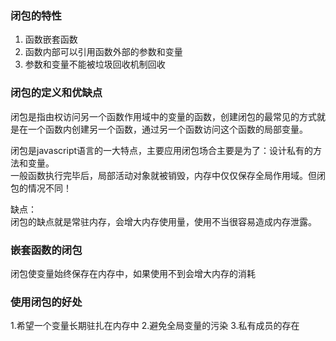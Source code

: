 ### 闭包的特性
1. 函数嵌套函数
2. 函数内部可以引用函数外部的参数和变量
3. 参数和变量不能被垃圾回收机制回收
### 闭包的定义和优缺点
闭包是指由权访问另一个函数作用域中的变量的函数，创建闭包的最常见的方式就是在一个函数内创建另一个函数，通过另一个函数访问这个函数的局部变量。  

闭包是javascript语言的一大特点，主要应用闭包场合主要是为了：设计私有的方法和变量。  
一般函数执行完毕后，局部活动对象就被销毁，内存中仅仅保存全局作用域。但闭包的情况不同！  

缺点：  
闭包的缺点就是常驻内存，会增大内存使用量，使用不当很容易造成内存泄露。  

### 嵌套函数的闭包
闭包使变量始终保存在内存中，如果使用不到会增大内存的消耗

### 使用闭包的好处
1.希望一个变量长期驻扎在内存中
2.避免全局变量的污染
3.私有成员的存在
